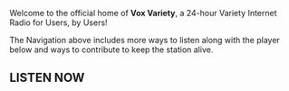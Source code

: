 Welcome to the official home of **Vox Variety**, a 24-hour Variety Internet Radio for Users, by Users!

The Navigation above includes more ways to listen along with the player below and ways to contribute to keep the station alive.

<h2 id="listen-now">LISTEN NOW</h2><div class="radionomy-player"></div>

<script>(function (win, doc, script, source, objectName) { (win.RadionomyPlayerObject = win.RadionomyPlayerObject || []).push(objectName); win[objectName] = win[objectName] || function (k, v) { (win[objectName].parameters = win[objectName].parameters || { src: source, version: '1.1' })[k] = v; }; var js, rjs = doc.getElementsByTagName(script)[0]; js = doc.createElement(script); js.async = 1; js.src = source; rjs.parentNode.insertBefore(js, rjs); }(window, document, 'script', 'https://www.radionomy.com/js/radionomy.player.js', 'radplayer'));
radplayer('url', 'voxvariety');
radplayer('type', 'horizontal');
radplayer('autoplay', '0');
radplayer('volume', '50');
radplayer('color1', '#000000');
radplayer('color2', '#ffffff');
</script>

<!-- tockify-button-start -->
<script type="text/javascript">
// <![CDATA[
var _tkf_opta=_tkf_opta||[];_tkf_opta.push({"v":2,"name":"voxvariety","position":"right","text":"Schedule","size":"large","color":"light","offset":200,"mobile":{"background":"light"}});
(function() {var d=document;var tk=d.createElement("script");tk.type="text/javascript";tk.async="true";tk.id="tkf_embed";tk.src="https://tockify.com/_tockify.embed.js";var s = d.getElementsByTagName("script")[0];s.parentNode.insertBefore(tk, s);})();
// ]]>
</script>
<!-- tockify-button-end -->
